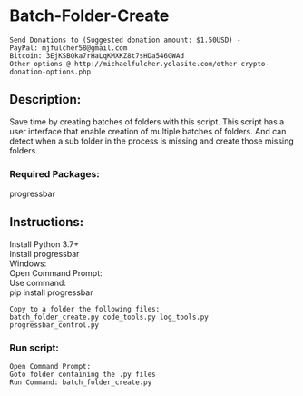 # Batch-Folder-Create

    Send Donations to (Suggested donation amount: $1.50USD) -
    PayPal: mjfulcher58@gmail.com
    Bitcoin: 3EjKSBQka7rHaLqKMXKZ8t7sHDa546GWAd
    Other options @ http://michaelfulcher.yolasite.com/other-crypto-donation-options.php

## Description:
Save time by creating batches of folders with this script.
This script has a user interface that enable creation of multiple batches of folders. And can detect when a sub folder in the process is missing and create those missing folders.

### Required Packages:
progressbar

## Instructions:
Install Python 3.7+<br />
Install progressbar<br />
    Windows:<br />
    Open Command Prompt:<br />
    Use command:<br />
        pip install progressbar<br />
        
    Copy to a folder the following files:
    batch_folder_create.py code_tools.py log_tools.py progressbar_control.py
    
### Run script:
    Open Command Prompt:
    Goto folder containing the .py files
    Run Command: batch_folder_create.py
